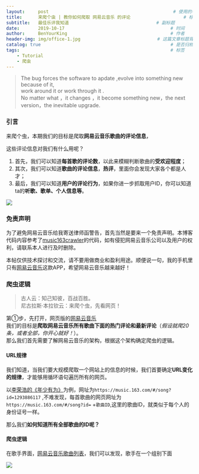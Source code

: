 ```yaml
---
layout:     post                                               # 使用的布局（不需要改）
title:      来爬个虫 | 教你如何爬取 网易云音乐 的评论                    # 标题 
subtitle:   最佳乐评我知道                                 # 副标题
date:       2019-10-17                                        # 时间
author:     BenYourKing                                       # 作者
header-img: img/office-1.jpg                             # 这篇文章标题背景图片
catalog: true                                                 # 是否归档
tags:                                                         # 标签
    - Tutorial
    - 爬虫
---
```



> The bug forces the software to apdate ,evolve into something new because of it,               
> work around it or work through it .                   
> No matter what ，it changes ，it become something new，the next version，the inevitable upgrade.              


### 引言 

来爬个虫，本期我们的目标是爬取**网易云音乐歌曲的评论信息**，            

这些评论信息对我们有什么用呢？             
1. 首先，我们可以知道**每首歌的评论数**，以此来模糊判断歌曲的**受欢迎程度**；
2. 其次，我们可以知道**歌曲的评论信息**，**热评**，里面你会发现大家各个都是人才； 
3. 最后，我们可以知道**用户的评论行为**，如果你进一步抓取用户ID，你可以知道ta的**听歌、歌单、个人信息等**。

![](https://ftp.bmp.ovh/imgs/2019/10/f012fc8f8528d478.jpg)

### 免责声明

为了避免网易云音乐给我寄送律师函警告，首先当然是要来一个免责声明。本博客代码内容参考了[music163crawler](https://github.com/RitterHou/music-163)的代码，如有侵犯网易云音乐公司以及用户的权利，请联系本人进行及时删除。      
   
本帖仅供技术探讨和交流，请不要用做商业和盈利用途。顺便说一句，我的手机里只有[网易云音乐](https://music.163.com)这款APP，希望网易云音乐越来越好！   


### 爬虫逻辑
            
> 古人云：知己知彼，百战百胜。     
> 尼古拉斯·本拉钦云：来爬个虫，先看网页！      
        
             
第①步，先打开，网页版的[网易云音乐](https://music.163.com)                         
我们的目标是**爬取网易云音乐所有歌曲下面的热门评论和最新评论**（*假设就爬20条，或者全部，你开心就好！*）。           
那么我们首先需要了解网易云音乐的架构，根据这个架构确定爬虫的逻辑。          
            
#### URL规律

我们知道，当我们要大规模爬取一个网站上的信息的时候，我们首要确定**URL变化的规律**，才能够用循环语句遍历所有的网页。           
                
以[李荣浩的《年少有为》](https://music.163.com/#/song?id=1293886117)为例，网址为`https://music.163.com/#/song?id=1293886117` ,不难发现，每首歌曲的网页网址为`https://music.163.com/#/song?id=` +`歌曲ID`,这里的歌曲ID，就类似于每个人的身份证号一样。
                
那么我们**如何知道所有全部歌曲的ID呢？**             
        
#### 爬虫逻辑

在歌手界面，[网易云音乐歌曲列表](https://music.163.com/#/discover/artist)，我们可以发现，歌手在一个组别下面


![](https://ftp.bmp.ovh/imgs/2019/10/0ae8a69eec924bf1.png)     





     

















































































